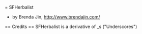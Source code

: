 = SFHerbalist 
* by Brenda Jin, http://www.brendajin.com/

== Credits ==
SFHerbalist is a derivative of _s ("Underscores")